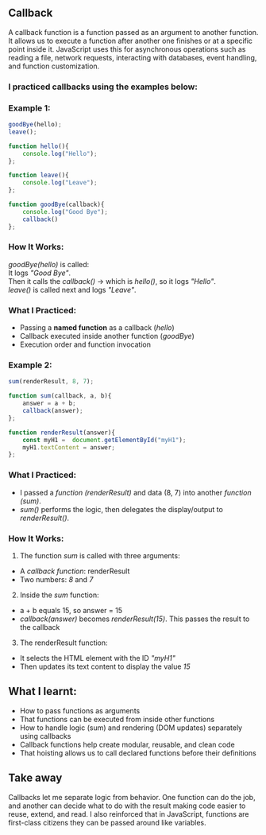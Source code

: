 ## Callback
A callback function is a function passed as an argument to another function. It allows us to execute a function after another one finishes or at a specific point inside it. JavaScript uses this for asynchronous operations such as reading a file, network requests, interacting with databases, event handling, and function customization.

### I practiced callbacks using the examples below:
### Example 1:
```javascript
goodBye(hello);
leave();

function hello(){
    console.log("Hello");
};

function leave(){
    console.log("Leave");
};

function goodBye(callback){
    console.log("Good Bye");
    callback()
};
```

### How It Works:
*goodBye(hello)* is called:  
It logs *"Good Bye"*.  
Then it calls the *callback()* → which is *hello()*, so it logs *"Hello"*.  
*leave()* is called next and logs *"Leave"*.

### What I Practiced:
- Passing a **named function** as a callback (*hello*)  
- Callback executed inside another function (*goodBye*)  
- Execution order and function invocation  

### Example 2:
```javascript
sum(renderResult, 8, 7);

function sum(callback, a, b){
    answer = a + b;
    callback(answer);
};

function renderResult(answer){
    const myH1 =  document.getElementById("myH1");
    myH1.textContent = answer;
};
```

### What I Practiced:
- I passed a *function (renderResult)* and data (8, 7) into another *function (sum)*.
- *sum()* performs the logic, then delegates the display/output to *renderResult()*. 

### How It Works:  
1. The function *sum* is called with three arguments:
- A *callback function*: renderResult
- Two numbers: *8* and *7* 
2. Inside the *sum* function:
- a + b equals 15, so answer = 15
- *callback(answer)* becomes *renderResult(15)*. This passes the result to the callback
3. The renderResult function:
- It selects the HTML element with the ID *"myH1"*
- Then updates its text content to display the value *15*

## What I learnt:
- How to pass functions as arguments
- That functions can be executed from inside other functions
- How to handle logic (sum) and rendering (DOM updates) separately using callbacks
- Callback functions help create modular, reusable, and clean code
- That hoisting allows us to call declared functions before their definitions

## Take away
Callbacks let me separate logic from behavior. One function can do the job, and another can decide what to do with the result making code easier to reuse, extend, and read. I also reinforced that in JavaScript, functions are first-class citizens they can be passed around like variables.


